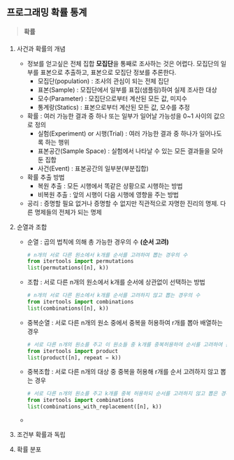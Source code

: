 ## 프로그래밍 확률 통계

> #### 확률



1. 사건과 확률의 개념

   - 정보를 얻고싶은 전체 집합 **모집단**을 통째로 조사하는 것은 어렵다. 모집단의 일부를 표본으로 추출하고, 표본으로 모집단 정보를 추론한다.
     - 모집단(population) : 조사의 관심이 되는 전체 집단
     - 표본(Sample) : 모집단에서 일부를 표집(샘플링)하여 실제 조사한 대상
     - 모수(Parameter) : 모집단으로부터 계산된 모든 값, 미지수
     - 통계랑(Statics) : 표본으로부터 계산된 모든 값, 모수를 추정
   - 확률 : 여러 가능한 결과 중 하나 또는 일부가 일어날 가능성을 0~1 사이의 값으로 정의
     - 실험(Experiment) or 시행(Trial) : 여러 가능한 결과 중 하나가 일어나도록 하는 행위
     - 표본공간(Sample Space) : 실험에서 나타날 수 있는 모든 결과들을 모아둔 집합
     - 사건(Event) : 표본공간의 일부분(부분집합)
   - 확률 추출 방법
     - 복원 추출 : 모든 시행에서 똑같은 상황으로 시행하는 방법
     - 비복원 추출 : 앞의 시행이 다음 시행에 영향을 주는 방법
   - 공리 : 증명할 필요 없거나 증명할 수 없지만 직관적으로 자명한 진리의 명제. 다른 명제들의 전체가 되는 명제

   

2. 순열과 조합

   - 순열 : 곱의 법칙에 의해 총 가능한 경우의 수 **(순서 고려)**

     ```python
     # n개의 서로 다른 원소에서 k개를 순서를 고려하여 뽑는 경우의 수
     from itertools import permutations
     list(permutations([n], k))
     ```

   - 조합 : 서로 다른 n개의 원소에서 k개를 순서에 상관없이 선택하는 방법

     ```python
     # n개의 서로 다른 원소에서 k개를 순서를 고려하지 않고 뽑는 경우의 수
     from itertools import combinations
     list(combinations([n], k))
     ```

   - 중복순열 : 서로 다른 n개의 원소 중에서 중복을 허용하여 r개를 뽑아 배열하는 경우

     ```python
     # 서로 다른 n개의 원소를 주고 이 원소들 중 k개를 중복허용하여 순서를 고려하여 뽑는 경우
     from itertools import product
     list(product([n], repeat = k))
     ```

   - 중복조합 : 서로 다른 n개의 대상 중 중복을 허용해 r개를 순서 고려하지 않고 뽑는 경우

     ```python
     # 서로 다른 n개의 원소를 주고 k개를 중복 허용하되 순서를 고려하지 않고 뽑은 경우의 수 계산
     from itertools import combinations
     list(combinations_with_replacement([n], k))
     ```

   - 

   

   

   

   

3. 조건부 확률과 독립

4. 확률 분포
